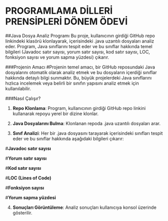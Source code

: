 # PROGRAMLAMA DİLLERİ PRENSİPLERİ DÖNEM ÖDEVİ
##Java Dosya Analiz Programı
Bu proje, kullanıcının girdiği GitHub repo linkindeki klasörü klonlayarak, içerisindeki .java uzantılı dosyaları analiz eder. Program, Java sınıflarını tespit eder ve bu sınıflar hakkında temel bilgileri (Javadoc satır sayısı, yorum satır sayısı, kod satır sayısı, LOC, fonksiyon sayısı ve yorum sapma yüzdesi) çıkarır.

###Projenin Amacı
#Projenin temel amacı, bir GitHub reposundaki Java dosyalarını otomatik olarak analiz etmek ve bu dosyaların içerdiği sınıflar hakkında detaylı bilgi sunmaktır. Bu, büyük projelerdeki Java sınıflarını hızlıca incelemek veya belirli bir sınıfın yapısını analiz etmek için kullanılabilir.

###Nasıl Çalışır?
1. **Repo Klonlama**: Program, kullanıcının girdiği GitHub repo linkini kullanarak repoyu yerel bir dizine klonlar.

2. **Java Dosyalarını Bulma**: Klonlanan repoda .java uzantılı dosyaları arar.

3. **Sınıf Analizi**: Her bir .java dosyasını tarayarak içerisindeki sınıfları tespit eder ve bu sınıflar hakkında aşağıdaki bilgileri çıkarır:

#**Javadoc satır sayısı**

#**Yorum satır sayısı**

#**Kod satır sayısı**

#**LOC (Lines of Code)**

#**Fonksiyon sayısı**

#**Yorum sapma yüzdesi**

4. **Sonuçları Görüntüleme**: Analiz sonuçları kullanıcıya konsol üzerinde gösterilir.

